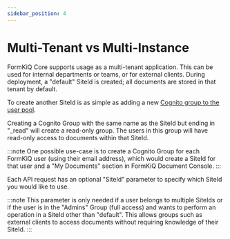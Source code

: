 ```yaml
---
sidebar_position: 4
---
```


# Multi-Tenant vs Multi-Instance

FormKiQ Core supports usage as a multi-tenant application. This can be used for internal departments or teams, or for external clients. During deployment, a "default" SiteId is created; all documents are stored in that tenant by default.

To create another SiteId is as simple as adding a new [Cognito group to the user pool](https://docs.aws.amazon.com/cognito/latest/developerguide/cognito-user-pools-user-groups.html).

Creating a Cognito Group with the same name as the SiteId but ending in "_read" will create a read-only group. The users in this group will have read-only access to documents within that SiteId.

:::note
One possible use-case is to create a Cognito Group for each FormKiQ user (using their email address), which would create a SiteId for that user and a "My Documents" section in FormKiQ Document Console.
:::

Each API request has an optional "SiteId" parameter to specify which SiteId you would like to use.

:::note
This parameter is only needed if a user belongs to multiple SiteIds or if the user is in the "Admins" Group (full access) and wants to perform an operation in a SiteId other than "default". This allows groups such as external clients to access documents without requiring knowledge of their SiteId.
:::